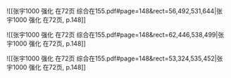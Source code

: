 ![[张宇1000 强化 在72页 综合在155.pdf#page=148&rect=56,492,531,644|张宇1000 强化 在72页, p.148]]



![[张宇1000 强化 在72页 综合在155.pdf#page=148&rect=62,446,538,499|张宇1000 强化 在72页, p.148]]



![[张宇1000 强化 在72页 综合在155.pdf#page=148&rect=53,324,535,452|张宇1000 强化 在72页, p.148]]